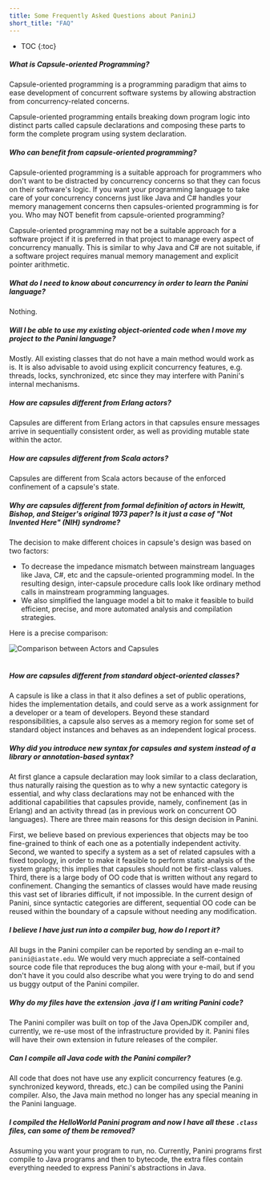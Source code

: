 ```yaml
---
title: Some Frequently Asked Questions about PaniniJ
short_title: "FAQ"
---
```


* TOC
{:toc}

##### What is Capsule-oriented Programming?

Capsule-oriented programming is a programming paradigm that aims to ease
development of concurrent software systems by allowing abstraction from
concurrency-related concerns.

Capsule-oriented programming entails breaking down program logic into distinct
parts called capsule declarations and composing these parts to form the complete
program using system declaration.


##### Who can benefit from capsule-oriented programming?

Capsule-oriented programming is a suitable approach for programmers who don't
want to be distracted by concurrency concerns so that they can focus on their
software's logic. If you want your programming language to take care of your
concurrency concerns just like Java and C# handles your memory management
concerns then capsules-oriented programming is for you. Who may NOT benefit from
capsule-oriented programming?

Capsule-oriented programming may not be a suitable approach for a software
project if it is preferred in that project to manage every aspect of concurrency
manually. This is similar to why Java and C# are not suitable, if a software
project requires manual memory management and explicit pointer arithmetic.


##### What do I need to know about concurrency in order to learn the Panini language?

Nothing.


##### Will I be able to use my existing object-oriented code when I move my project to the Panini language?

Mostly. All existing classes that do not have a main method would work as is. It
is also advisable to avoid using explicit concurrency features, e.g. threads,
locks, synchronized, etc since they may interfere with Panini's internal
mechanisms.


##### How are capsules different from Erlang actors?

Capsules are different from Erlang actors in that capsules ensure messages arrive in sequentially consistent order, as well as providing mutable state within the actor.


##### How are capsules different from Scala actors?

Capsules are different from Scala actors because of the enforced confinement of
a capsule's state.

##### Why are capsules different from formal definition of actors in Hewitt, Bishop, and Steiger's original 1973 paper? Is it just a case of "Not Invented Here" (NIH) syndrome?

The decision to make different choices in capsule's design was based on two
factors:

- To decrease the impedance mismatch between mainstream languages like Java, C#,
  etc and the capsule-oriented programming model. In the resulting design,
  inter-capsule procedure calls look like ordinary method calls in mainstream
  programming languages.
- We also simplified the language model a bit to make it feasible to build
  efficient, precise, and more automated analysis and compilation strategies.

Here is a precise comparison:

<div class="row">
<div class="col-md-8 offset-md-2">
<img src="/img/actor_difference.png"
     class="img-fluid"
     alt="Comparison between Actors and Capsules">
</div>
</div>
<br />



##### How are capsules different from standard object-oriented classes?

A capsule is like a class in that it also defines a set of public operations,
hides the implementation details, and could serve as a work assignment for a
developer or a team of developers. Beyond these standard responsibilities, a
capsule also serves as a memory region for some set of standard object instances
and behaves as an independent logical process.


##### Why did you introduce new syntax for capsules and system instead of a library or annotation-based syntax?

At first glance a capsule declaration may look similar to a class declaration,
thus naturally raising the question as to why a new syntactic category is
essential, and why class declarations may not be enhanced with the additional
capabilities that capsules provide, namely, confinement (as in Erlang) and an
activity thread (as in previous work on concurrent OO languages). There are
three main reasons for this design decision in Panini.

First, we believe based on previous experiences that objects may be too
fine-grained to think of each one as a potentially independent activity. Second,
we wanted to specify a system as a set of related capsules with a fixed
topology, in order to make it feasible to perform static analysis of the system
graphs; this implies that capsules should not be first-class values. Third,
there is a large body of OO code that is written without any regard to
confinement. Changing the semantics of classes would have made reusing this vast
set of libraries difficult, if not impossible. In the current design of Panini,
since syntactic categories are different, sequential OO code can be reused
within the boundary of a capsule without needing any modification.


##### I believe I have just run into a compiler bug, how do I report it?

All bugs in the Panini compiler can be reported by sending an e-mail to
`panini@iastate.edu`. We would very much appreciate a self-contained source code
file that reproduces the bug along with your e-mail, but if you don't have it
you could also describe what you were trying to do and send us buggy output of
the Panini compiler.


##### Why do my files have the extension .java if I am writing Panini code?

The Panini compiler was built on top of the Java OpenJDK compiler and,
currently, we re-use most of the infrastructure provided by it. Panini files
will have their own extension in future releases of the compiler.


##### Can I compile all Java code with the Panini compiler?

All code that does not have use any explicit concurrency features (e.g.
synchronized keyword, threads, etc.) can be compiled using the Panini compiler.
Also, the Java main method no longer has any special meaning in the Panini
language.


##### I compiled the HelloWorld Panini program and now I have all these `.class` files, can some of them be removed?

Assuming you want your program to run, no. Currently, Panini programs first
compile to Java programs and then to bytecode, the extra files contain
everything needed to express Panini's abstractions in Java.
